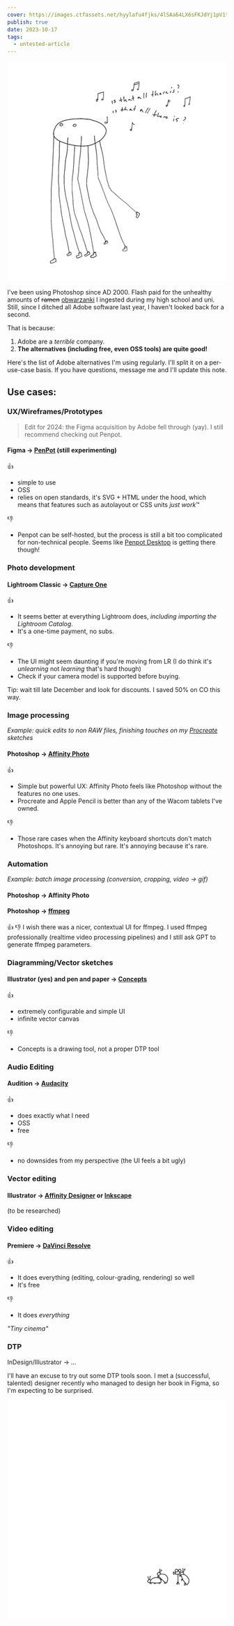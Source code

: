 ```yaml
---
cover: https://images.ctfassets.net/hyylafu4fjks/4lSAa64LX6sFKJdYj1pV1t/b965abf8793d9bc3b4d9fc5ebaec34c2/175784178_509016940120211_3408298645667599302_n_17847913190546027.jpg
publish: true
date: 2023-10-17
tags:
  - untested-article
---
```

![](spider.webp)

I've been using Photoshop since AD 2000. Flash paid for the unhealthy amounts of ~~ramen~~ [obwarzanki](https://en.wikipedia.org/wiki/Obwarzanek_krakowski) I ingested during my high school and uni. Still, since I ditched all Adobe software last year, I haven't looked back for a second.

That is because:

1. Adobe are a *terrible* company.
2. **The alternatives (including free, even OSS tools) are quite good!**

Here's the list of Adobe alternatives I'm using regularly. I'll split it on a per-use-case basis. If you have questions, message me and I'll update this note.

## Use cases:

### UX/Wireframes/Prototypes

> Edit for 2024: the Figma acquisition by Adobe fell through (yay). I still recommend checking out Penpot.
#### Figma → [PenPot](https://penpot.app) (still experimenting)

👍 
- simple to use
- OSS
- relies on open standards, it's SVG + HTML under the hood, which means that features such as autolayout or CSS units *just work*™

👎 
- Penpot can be self-hosted, but the process is still a bit too complicated for non-technical people. Seems like [Penpot Desktop](https://community.penpot.app/t/introducing-penpot-desktop/1468) is getting there though!

### Photo development

#### Lightroom Classic → [Capture One](https://www.captureone.com/en)

👍 

- It seems better at everything Lightroom does, *including importing the Lightroom Catalog*.
- It's a one-time payment, no subs.

👎

- The UI might seem daunting if you're moving from LR (I do think it's *unlearning* not *learning* that's hard though)
- Check if your camera model is supported before buying.

Tip: wait till late December and look for discounts. I saved 50% on CO this way. 
### Image processing

*Example: quick edits to non RAW files, finishing touches on my [Procreate](https://procreate.com) sketches*

#### Photoshop → [Affinity Photo](https://affinity.serif.com/en-us/photo/)

👍 
- Simple but powerful UX: Affinity Photo feels like Photoshop without the features no one uses. 
- Procreate and Apple Pencil is better than any of the Wacom tablets I've owned. 

👎 
- Those rare cases when the Affinity keyboard shortcuts don't match Photoshops. It's annoying but rare. It's annoying because it's rare.

### Automation

*Example: batch image processing (conversion, cropping, video → gif)*

#### Photoshop → Affinity Photo
#### **Photoshop → [ffmpeg](https://ffmpeg.org/download.html)**


👍 👎
I wish there was a nicer, contextual UI for ffmpeg. I used ffmpeg professionally (realtime video processing pipelines) and I still ask GPT to generate ffmpeg parameters.


### Diagramming/Vector sketches

#### Illustrator (yes) and pen and paper → [Concepts](https://concepts.app/en/)

👍 
- extremely configurable and simple UI
- infinite vector canvas

👎
- Concepts is a drawing tool, not a proper DTP tool

### Audio Editing

#### Audition → [Audacity](https://www.audacityteam.org)

👍 
- does exactly what I need
- OSS
- free

👎 
- no downsides from my perspective (the UI feels a bit ugly)

### Vector editing

#### Illustrator → [Affinity Designer](https://affinity.serif.com/en-us/designer/) or [Inkscape](https://inkscape.org)
(to be researched)

### Video editing

#### Premiere → [DaVinci Resolve](https://www.blackmagicdesign.com/products/davinciresolve)

👍 
- It does everything (editing, colour-grading, rendering) so well
- It's free

👎
- It does *everything*

*"Tiny cinema"*
### DTP

InDesign/Illustrator → ...

I'll have an excuse to try out some DTP tools soon. I met a (successful, talented) designer recently who managed to design her book in Figma, so I'm expecting to be surprised.

![Little Cinema](little-cinema.webp)
